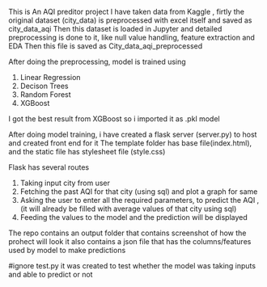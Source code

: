 This is An AQI preditor project
I have taken data from Kaggle , firtly the original dataset (city_data) is preprocessed with excel itself and saved as city_data_aqi
Then this dataset is loaded in Jupyter and detailed preprocessing is done to it, like null value handling, feature extraction and EDA
Then this file is saved as City_data_aqi_preprocessed

After doing the preprocessing, model is trained using
1. Linear Regression
2. Decison Trees
3. Random Forest
4. XGBoost

I got the best result from XGBoost so i imported it as .pkl model

After doing model training, i have created a flask server (server.py) to host and created front end for it
The template folder has base file(index.html), and the static file has stylesheet file (style.css)

Flask has several routes
1. Taking input city from user
2. Fetching the past AQI for that city (using sql) and plot a graph for same
3. Asking the user to enter all the required parameters, to predict the AQI , (it will already be filled with average values of that city using sql)
4. Feeding the values to the model and the prediction will be displayed

The repo contains an output folder that contains screenshot of how the prohect will look
it also contains a json file that has the columns/features used by model to make predictions

#ignore test.py it was created to test whether the model was taking inputs and able to predict or not



